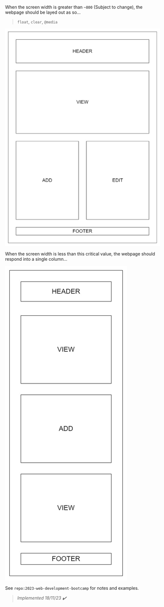 When the screen width is greater than `~800` (Subject to change), the webpage should be layed out as so...

> `float`, `clear`, `@media`

![](/05-Design/01-FullWidth.jpg)

When the screen width is less than this critical value, the webpage should respond into a single column...

![](/05-Design/02-NarrowWidth.jpg)

See `repo:2023-web-development-bootcamp` for notes and examples.

> *Implemented 18/11/23 ✔️*